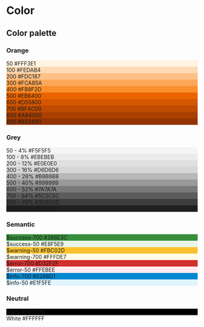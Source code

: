 # Color

## Color palette

<div class="row color">

<section class="color-card-container col-12 col-md-6">

### Orange

<div class="color-card dark" style="background-color: #FFF3E1">
    <span>50</span>
    <span>#FFF3E1</span>
</div>
<div class="color-card dark" style="background-color: #FEDAB4">
    <span>100</span>
    <span>#FEDAB4</span>
</div>
<div class="color-card dark" style="background-color: #FDC187">
    <span>200</span>
    <span>#FDC187</span>
</div>
<div class="color-card dark" style="background-color: #FCA85A">
    <span>300</span>
    <span>#FCA85A</span>
</div>
<div class="color-card dark" style="background-color: #FB8F2D">
    <span>400</span>
    <span>#FB8F2D</span>
</div>
<div class="color-card dark" style="background-color: #EB6400">
    <span>500</span>
    <span>#EB6400</span>
</div>
<div class="color-card light" style="background-color: #D55800">
    <span>600</span>
    <span>#D55800</span>
</div>
<div class="color-card light" style="background-color: #BF4C00">
    <span>700</span>
    <span>#BF4C00</span>
</div>
<div class="color-card light" style="background-color: #A94000">
    <span>800</span>
    <span>#A94000</span>
</div>
<div class="color-card light" style="background-color: #933400">
    <span>900</span>
    <span>#933400</span>
</div>
</section>

<section class="color-card-container col-12 col-md-6">

### Grey

<div class="color-card dark" style="background-color: #F5F5F5">
    <span>50 - 4%</span>
    <span>#F5F5F5</span>
</div>
<div class="color-card dark" style="background-color: #EBEBEB">
    <span>100 - 8%</span>
    <span>#EBEBEB</span>
</div>
<div class="color-card dark" style="background-color: #E0E0E0">
    <span>200 - 12%</span>
    <span>#E0E0E0</span>
</div>
<div class="color-card dark" style="background-color: #D6D6D6">
    <span>300 - 16%</span>
    <span>#D6D6D6</span>
</div>
<div class="color-card dark" style="background-color: #B8B8B8">
    <span>400 - 28%</span>
    <span>#B8B8B8</span>
</div>
<div class="color-card dark" style="background-color: #999999">
    <span>500 - 40%</span>
    <span>#999999</span>
</div>
<div class="color-card light" style="background-color: #7A7A7A">
    <span>600 - 52%</span>
    <span>#7A7A7A</span>
</div>
<div class="color-card light" style="background-color: #5C5C5C">
    <span>700 - 64%</span>
    <span>#5C5C5C</span>
</div>
<div class="color-card light" style="background-color: #3D3D3D">
    <span>800 - 76%</span>
    <span>#3D3D3D</span>
</div>
<div class="color-card light" style="background-color: #1F1F1F">
    <span>900 - 88%</span>
    <span>#1F1F1F</span>
</div>
</section>

<section class="color-card-container col-12 col-md-6">

### Semantic

<div class="color-card light" style="background-color: #388E3C">
    <span>$success-700</span>
    <span>#388E3C</span>
</div>
<div class="color-card dark" style="background-color: #E8F5E9">
    <span>$success-50</span>
    <span>#E8F5E9</span>
</div>

<div class="color-card dark" style="background-color: #FBC02D">
    <span>$warning-50</span>
    <span>#FBC02D</span>
</div>
<div class="color-card dark" style="background-color: #FFFDE7">
    <span>$warning-700</span>
    <span>#FFFDE7</span>
</div>

<div class="color-card light" style="background-color: #D32F2F">
    <span>$error-700</span>
    <span>#D32F2F</span>
</div>
<div class="color-card dark" style="background-color: #FFEBEE">
    <span>$error-50</span>
    <span>#FFEBEE</span>
</div>

<div class="color-card light" style="background-color: #0288D1">
    <span>$info-700</span>
    <span>#0288D1</span>
</div>
<div class="color-card dark" style="background-color: #E1F5FE">
    <span>$info-50</span>
    <span>#E1F5FE</span>
</div>
</section>

<section class="color-card-container col-12 col-md-6">

### Neutral

<div class="color-card light" style="background-color: #000000">
    <span>Black</span>
    <span>#000000</span>
</div>
<div class="color-card dark" style="background-color: #FFFFFF">
    <span>White</span>
    <span>#FFFFFF</span>
</div>
</section>

</div>